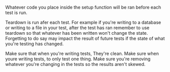 Whatever code you place inside the setup function will be ran before each test is run.

Teardown is run afer each test. For example if you're writing to a database or writing to a file in your test, after the test has ran remember to use teardown so that whatever has been written won't change the state. Forgetting to do say may impact the result of future tests if the state of what you're testing has changed.

Make sure that when you're writing tests, They're clean. Make sure when youre writing tests, to only test one thing. Make sure you're removing whatever you're changing in the tests so the results aren't skewed. 

